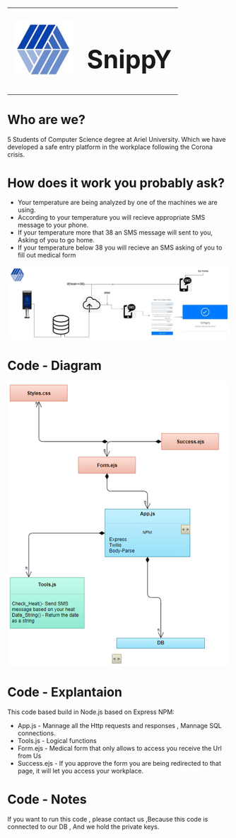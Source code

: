 
# <table><tr><td><img src="public/photos_readme/logo.jpeg"></td><td> <h1> SnippY</h1> 
</td></tr></table>



#             Who are we?


5 Students of Computer Science degree at Ariel University. Which we have developed a safe entry platform in the workplace following the Corona crisis. 



#    How does it work you probably ask?

- Your temperature are being analyzed by one of the machines we are using.
- According to your temperature you will recieve appropriate SMS message to your phone.
- If your temperature more that 38 an SMS message will sent to you, Asking of you to go home.
- If your temperature below 38 you will recieve an SMS asking of you to fill out medical form

<img src="public/photos_readme/Hackthon.jpeg">


#    Code - Diagram

<img src="public/photos_readme/Code_Diagram.PNG">

#    Code - Explantaion
This code based build in Node.js based on Express NPM:
- App.js - Mannage all the Http requests and responses , Mannage SQL connections.
- Tools.js - Logical functions 
- Form.ejs - Medical form that only allows to access you receive the Url from Us
- Success.ejs - If you approve the form you are being redirected to that page, it will let you access your workplace.

#    Code - Notes

If you want to run this code , please contact us ,Because this code is connected to our DB , 
And we hold the private keys.
